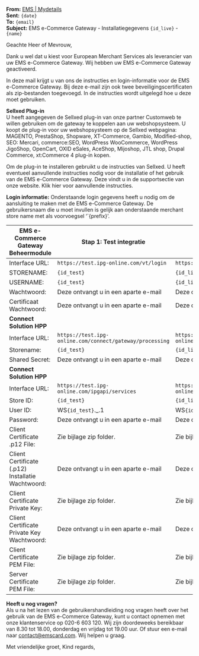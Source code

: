**From:** [EMS | Mydetails](mailto:mydetails@emscard.com)  
**Sent:** `{date}`  
**To:** `{email}`  
**Subject:** EMS e-Commerce Gateway - Installatiegegevens `{id_live}` - `{name}`  

Geachte Heer of Mevrouw,
 
Dank u wel dat u kiest voor European Merchant Services als leverancier van uw EMS e-Commerce Gateway. Wij hebben uw EMS e-Commerce Gateway geactiveerd.
 
In deze mail krijgt u van ons de instructies en login-informatie voor de EMS e-Commerce Gateway. Bij deze e-mail zijn ook twee beveiligingscertificaten als zip-bestanden toegevoegd. In de instructies wordt uitgelegd hoe u deze moet gebruiken.
 
**Sellxed Plug-in**  
U heeft aangegeven de Sellxed plug-in van onze partner Customweb te willen gebruiken om de gateway te koppelen aan uw webshopsysteem. U koopt de plug-in voor uw webshopsysteem op de Sellxed webpagina: MAGENTO, PrestaShop, Shopware, XT-Commerce, Gambio, Modified-shop, SEO: Mercari, commerce:SEO, WordPress WooCommerce, WordPress JigoShop, OpenCart, OXID eSales, AceShop, Mijoshop, JTL shop, Drupal Commerce, xt:Commerce 4 plug-in kopen.
 
Om de plug-in te installeren gebruikt u de instructies van Sellxed. U heeft eventueel aanvullende instructies nodig voor de installatie of het gebruik van de EMS e-Commerce Gateway. Deze vindt u in de supportsectie van onze website. Klik hier voor aanvullende instructies.

**Login informatie:**
Onderstaande login gegevens heeft u nodig om de aansluiting te maken met de EMS e-Commerce Gateway. De gebruikersnaam die u moet invullen is gelijk aan onderstaande merchant store name met als voorvoegsel ‘`{prefix}’.

| EMS e-Commerce Gateway Beheermodule               | Stap 1: Test integratie                                  | Stap 2: Live integratie                                 |
| ------------------------------------------------- | -------------------------------------------------------- | ------------------------------------------------------- |
| Interface URL:                                    | `https://test.ipg-online.com/vt/login`                   | `https://www.ipg-online.com/vt/login`                   |
| STORENAME:                                        | `{id_test}`                                              | `{id_live}`                                             |
| USERNAME:                                         | `{id_test}`                                              | `{id_live}`                                             |
| Wachtwoord:                                       | Deze ontvangt u in een aparte e-mail                     | Deze ontvangt u in een aparte e-mail                    |
| Certificaat Wachtwoord:                           | Deze ontvangt u in een aparte e-mail                     | Deze ontvangt u in een aparte e-mail                    |
| **Connect Solution HPP**                                                                                                                                               |
| Interface URL:                                    | `https://test.ipg-online.com/connect/gateway/processing` | `https://www.ipg-online.com/connect/gateway/processing` |
| Storename:                                        | `{id_test}`                                              | `{id_live}`                                             |
| Shared Secret:                                    | Deze ontvangt u in een aparte e-mail                     | Deze ontvangt u in een aparte e-mail                    |
| **Connect Solution HPP**                                                                                                                                               |
| Interface URL:                                    | `https://test.ipg-online.com/ipgapi/services`            | `https://www.ipg-online.com/ipgapi/services`            |
| Store ID:                                         | `{id_test}`                                              | `{id_live}`                                             |
| User ID:                                          | WS`{id_test}`._.1                                        | WS`{id_live}`._.1                                       |
| Password:                                         | Deze ontvangt u in een aparte e-mail                     | Deze ontvangt u in een aparte e-mail                    |
| Client Certificate .p12 File:                     | Zie bijlage zip folder.                                  | Zie bijlage zip folder.                                 |
| Client Certificate (.p12) Installatie Wachtwoord: | Deze ontvangt u in een aparte e-mail                     | Deze ontvangt u in een aparte e-mail                    |
| Client Certificate Private Key:                   | Zie bijlage zip folder.                                  | Zie bijlage zip folder.                                 |
| Client Certificate Private Key Wachtwoord:        | Deze ontvangt u in een aparte e-mail                     | Deze ontvangt u in een aparte e-mail                    |
| Client Certificate PEM File:                      | Zie bijlage zip folder.                                  | Zie bijlage zip folder.                                 |
| Server Certificate PEM File:                      | Zie bijlage zip folder.                                  | Zie bijlage zip folder.                                 |

**Heeft u nog vragen?**  
Als u na het lezen van de gebruikershandleiding nog vragen heeft over het gebruik van de EMS e-Commerce Gateway, kunt u contact opnemen met onze klantenservice op 020-6 603 120. Wij zijn doordeweeks bereikbaar van 8.30 tot 18.00, donderdag en vrijdag tot 19.00 uur. Of stuur een e-mail naar contact@emscard.com. Wij helpen u graag.
 
Met vriendelijke groet,
Kind regards,
